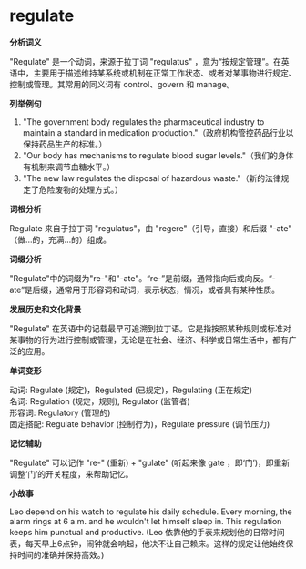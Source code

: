 # regulate

**分析词义**

  

"Regulate" 是一个动词，来源于拉丁词 "regulatus" ，意为“按规定管理”。在英语中，主要用于描述维持某系统或机制在正常工作状态、或者对某事物进行规定、控制或管理。其常用的同义词有 control、govern 和 manage。

  

**列举例句**

  

1.  "The government body regulates the pharmaceutical industry to maintain a standard in medication production."（政府机构管控药品行业以保持药品生产的标准。）
2.  "Our body has mechanisms to regulate blood sugar levels."（我们的身体有机制来调节血糖水平。）
3.  "The new law regulates the disposal of hazardous waste."（新的法律规定了危险废物的处理方式。）

  

**词根分析**

  

Regulate 来自于拉丁词 "regulatus"，由 "regere"（引导，直接）和后缀 "-ate" （做...的，充满...的）组成。

  

**词缀分析**

  

"Regulate"中的词缀为"re-"和"-ate"。“re-”是前缀，通常指向后或向反。“-ate”是后缀，通常用于形容词和动词，表示状态，情况，或者具有某种性质。

  

**发展历史和文化背景**

  

"Regulate" 在英语中的记载最早可追溯到拉丁语。它是指按照某种规则或标准对某事物的行为进行控制或管理，无论是在社会、经济、科学或日常生活中，都有广泛的应用。

  

**单词变形**

  

动词: Regulate (规定)，Regulated (已规定)，Regulating (正在规定)  
名词: Regulation (规定，规则), Regulator (监管者)  
形容词: Regulatory (管理的)  
固定搭配: Regulate behavior (控制行为)，Regulate pressure (调节压力)

  

**记忆辅助**

  

"Regulate" 可以记作 "re-" (重新) + "gulate" (听起来像 gate ，即‘门’)，即重新调整‘门’的开关程度，来帮助记忆。

  

**小故事**

  

Leo depend on his watch to regulate his daily schedule. Every morning, the alarm rings at 6 a.m. and he wouldn't let himself sleep in. This regulation keeps him punctual and productive. (Leo 依靠他的手表来规划他的日常时间表，每天早上6点钟，闹钟就会响起，他决不让自己赖床。这样的规定让他始终保持时间的准确并保持高效。)
